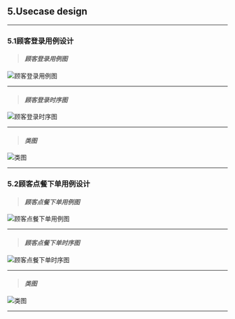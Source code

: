 
## 5.Usecase design

- - -

### 5.1顾客登录用例设计

> #### ***顾客登录用例图***

![顾客登录用例图](https://github.com/uml163/UML/blob/master/pictures/images/注册登录.png)

* * *

> #### ***顾客登录时序图***

![顾客登录时序图](https://github.com/uml163/UML/blob/master/report/documents/UsercaseDiagram/UsercaseDiagramIMG/注册用例图.png)

- - -

> #### ***类图***

![类图](https://github.com/uml163/UML/blob/master/report/documents/UsercaseDiagram/UsercaseDiagramIMG/用例图.png)

_ _ _

### 5.2顾客点餐下单用例设计

> #### ***顾客点餐下单用例图***

![顾客点餐下单用例图](https://github.com/uml163/UML/blob/master/report/documents/UsercaseDiagram/UsercaseDiagramIMG/点餐.png)

* * *

> #### ***顾客点餐下单时序图***

![顾客点餐下单时序图](https://github.com/uml163/UML/blob/master/report/documents/UseCases/UseCaseIMG/点餐活动图.png)

- - -

> #### ***类图***

![类图](https://github.com/uml163/UML/blob/master/report/documents/UsercaseDiagram/UsercaseDiagramIMG/用例图.png)
_ _ _
